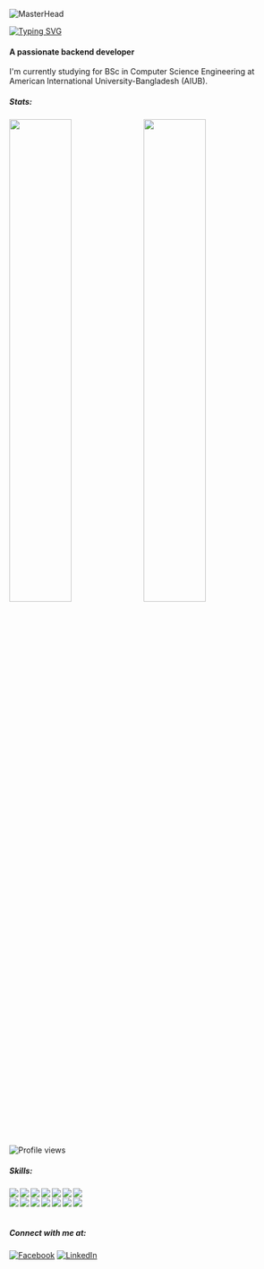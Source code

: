 ![MasterHead](https://camo.githubusercontent.com/48ec00ed4c84e771db4a1db90b56352923a8d644452a32b434d68e97006c9337/68747470733a2f2f63686b736b696c6c732e636f6d2f77702d636f6e74656e742f75706c6f6164732f323032302f30342f504e432d416e696d617465642d42616e6e6572732e676966)

[![Typing SVG](https://readme-typing-svg.herokuapp.com?lines=Hi,+there+👋+,+I'm+Naim!+😀)](https://git.io/typing-svg)
#### A passionate backend developer

I'm currently studying for BSc in Computer Science Engineering at American International University-Bangladesh (AIUB).

##### Stats:
<img align="left" width="47%" src="https://github-readme-stats.vercel.app/api?username=mostaquenaim&theme=radical&show_icons=true" />
<img align="left" width="47%" src="https://github-readme-stats.vercel.app/api/top-langs/?username=mostaquenaim&theme=radical&layout=compact" /><br>

![Profile views](https://gpvc.arturio.dev/mostaquenaim)

##### Skills:
<img align="left" src="https://img.shields.io/badge/C%23-239120?style=for-the-badge&logo=c-sharp&logoColor=white" />
<img align="left" src="https://img.shields.io/badge/Python-3776AB?style=for-the-badge&logo=python&logoColor=white" />
<img align="left" src="https://img.shields.io/badge/HTML-239120?style=for-the-badge&logo=html5&logoColor=white" />
<img align="left" src="https://img.shields.io/badge/CSS-239120?&style=for-the-badge&logo=css3&logoColor=white" />
<img align="left" src="https://img.shields.io/badge/JavaScript-F7DF1E?style=for-the-badge&logo=javascript&logoColor=black" />
<img align="left" src="https://img.shields.io/badge/Node.js-43853D?style=for-the-badge&logo=node.js&logoColor=white" />
<img align="left" src="https://img.shields.io/badge/TypeScript-007ACC?style=for-the-badge&logo=typescript&logoColor=white" /> <br>
<img align="left" src="	https://img.shields.io/badge/.NET-5C2D91?style=for-the-badge&logo=.net&logoColor=white" /> 
<img align="left" src="https://img.shields.io/badge/C-00599C?style=for-the-badge&logo=c&logoColor=white" /> 
<img align="left" src="https://img.shields.io/badge/C%2B%2B-00599C?style=for-the-badge&logo=c%2B%2B&logoColor=white" /> 
<img align="left" src="https://img.shields.io/badge/PHP-777BB4?style=for-the-badge&logo=php&logoColor=white" /> 
<img align="left" src="https://img.shields.io/badge/Java-ED8B00?style=for-the-badge&logo=openjdk&logoColor=white" /> 
<img align="left" src="https://img.shields.io/badge/React-20232A?style=for-the-badge&logo=react&logoColor=61DAFB" /> 
<img align="left" src="https://img.shields.io/badge/PostgreSQL-316192?style=for-the-badge&logo=postgresql&logoColor=white" /> <br><br>


##### Connect with me at:

<a align="left" href="https://www.facebook.com/Naimtorian"><img alt="Facebook" src="https://img.shields.io/badge/Facebook-mostaquenaim-blue?style=flat&logo=facebook"></a>
<a align="left" href="https://www.linkedin.com/in/mostaque-naim-b114571b1/"><img alt="LinkedIn" src="https://img.shields.io/badge/LinkedIn-mostaquenaim-blue?style=flat&logo=linkedin"></a>


